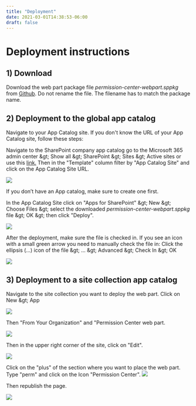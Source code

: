 ```yaml
---
title: "Deployment"
date: 2021-03-01T14:38:53-06:00
draft: false
---
```


# Deployment instructions

## 1) Download

Download the web part package file _permission-center-webpart.sppkg_ from [Github](https://github.com/WhizzyApps/SPO-Permission-Center-Web-Part/releases). Do not rename the file. The filename has to match the package name.

## 2) Deployment to the global app catalog

Navigate to your App Catalog site. If you don&#39;t know the URL of your App Catalog site, follow these steps:

Navigate to the SharePoint company app catalog go to the Microsoft 365 admin center \&gt; Show all \&gt; SharePoint \&gt; Sites \&gt; Active sites or use this [link.](https://[YOUR\_TENANT]-admin.sharepoint.com/_layouts/15/online/AdminHome.aspx#/siteManagement/view/ALL%20SITES) Then in the &quot;Template&quot; column filter by &quot;App Catalog Site&quot; and click on the App Catalog Site URL.

![](/Deployment/images/01.png)

If you don’t have an App catalog, make sure to create one first.

In the App Catalog Site click on &quot;Apps for SharePoint&quot; \&gt; New \&gt; Choose Files \&gt; select the downloaded _permission-center-webpart.sppkg_ file \&gt; OK \&gt; then click &quot;Deploy&quot;.

![](/Deployment/images/02.png)

After the deployment, make sure the file is checked in. If you see an icon with a small green arrow you need to manually check the file in: Click the ellipsis (…) icon of the file \&gt; … \&gt; Advanced \&gt; Check In \&gt; OK

![](/Deployment/images/03.png)

## 3) Deployment to a site collection app catalog

Navigate to the site collection you want to deploy the web part. Click on New \&gt; App

![](/Deployment/images/04.png)

Then &quot;From Your Organization&quot; and &quot;Permission Center web part.

![](/Deployment/images/05.png)

Then in the upper right corner of the site, click on &quot;Edit&quot;.

![](/Deployment/images/06.png)

Click on the &quot;plus&quot; of the section where you want to place the web part. Type &quot;perm&quot; and click on the Icon &quot;Permission Center&quot;. 
![](/Deployment/images/07.png)

Then republish the page.

![](/Deployment/images/08.png)